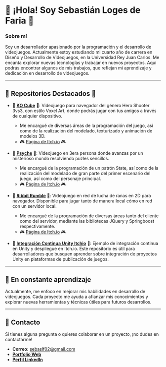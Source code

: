 # 👋 ¡Hola! Soy Sebastián Loges de Faria 👋

### Sobre mí
Soy un desarrollador apasionado por la programación y el desarrollo de videojuegos. Actualmente estoy estudiando mi cuarto año de carrera en Diseño y Desarrollo de Videojuegos, en la Universidad Rey Juan Carlos.
Me encanta explorar nuevas tecnologías y trabajar en nuevos proyectos. Aquí podrás encontrar algunos de mis trabajos, que reflejan mi aprendizaje y dedicación en desarrollo de videojuegos.

---

## 🌟 Repositorios Destacados 🌟
- 🧊 **[KO Cube](https://github.com/FlatWall-Games/KO-Cube)** 🧊: Videojuego para navegador del género Hero Shooter 3vs3, con estilo Voxel Art, donde podrás jugar con tus amigos a través de cualquier dispositivo.
  - Me encargué de diversas áreas de la programación del juego, así como de la realización del modelado, texturizado y animación de modelos 3D.
  -  🎮 [Página de Itch.io](https://flatwall-games.itch.io/kocube) 🎮
    

- 🔦 **[Psyche](https://github.com/Mdoc14/Psyche)** 🔦: Videojuego en 3era persona donde avanzas por un misterioso mundo resolviendo puzles sencillos.
  - Me encargué de la programación de un patrón State, así como de la realización del modelado de gran parte del primer escenario del juego, así como del personaje principal.
  -  🎮 [Página de Itch.io](https://sebas-cvz.itch.io/psyche) 🎮
    
  
- 🐸 **[Ribbit Rumble](https://github.com/carlossantayana/JeR_RibbitRumble)** 🐸: Videojuego en red de lucha de ranas en 2D para navegador. Disponible para jugar tanto de manera local cómo en red con un servidor local.
  - Me encargué de la programación de diversas áreas tanto del cliente como del servidor, mediante las bibliotecas JQuery y Springboost respectivamente.
  -  🎮 [Página de Itch.io](https://brillbucketgames.itch.io/ribbit-rumble) 🎮
    

- 🧰 **[Integración Continua Unity Itchio](https://github.com/Sebastian02L/PruebaIntegracionContinuaUnityItchio)** 🧰: Ejemplo de integración continua en Unity y despliegue en Itch.io. Este repositorio es útil para desarrolladores que busquen aprender sobre integración de proyectos Unity en plataformas de publicación de juegos.

---

## 🌱 En constante aprendizaje
Actualmente, me enfoco en mejorar mis habilidades en desarrollo de videojuegos. Cada proyecto me ayuda a afianzar mis conocimientos y explorar nuevas herramientas y técnicas útiles para futuros desarrollos.

---
## 🤝 Contacto
Si tienes alguna pregunta o quieres colaborar en un proyecto, ¡no dudes en contactarme!
- **Correo:** sebaslf02@gmail.com
- **[Portfolio Web](https://sebastian02l.github.io/myportfolio.github.io/)**
- **[Perfil LinkedIn](https://www.linkedin.com/in/sebasti%C3%A1n-loges-de-faria-90916b164/)**

